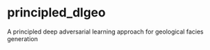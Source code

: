 # principled_dlgeo
A principled deep adversarial learning approach for geological facies generation
